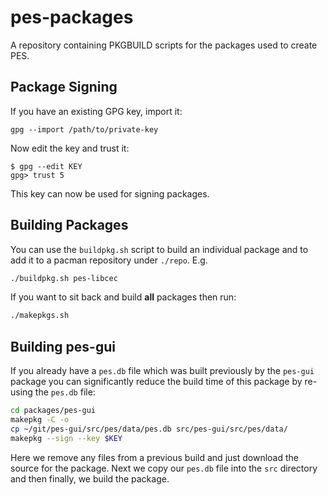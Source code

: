 # pes-packages

A repository containing PKGBUILD scripts for the packages used to create PES.

## Package Signing

If you have an existing GPG key, import it:

```
gpg --import /path/to/private-key
```

Now edit the key and trust it:

```
$ gpg --edit KEY
gpg> trust 5
```

This key can now be used for signing packages.

## Building Packages

You can use the `buildpkg.sh` script to build an individual package and to add it to a pacman repository under `./repo`. E.g.

```bash
./buildpkg.sh pes-libcec
```

If you want to sit back and build **all** packages then run:

```bash
./makepkgs.sh
```

## Building pes-gui

If you already have a `pes.db` file which was built previously by the `pes-gui` package you can significantly reduce the build time of this package by re-using the `pes.db` file:

```bash
cd packages/pes-gui
makepkg -C -o
cp ~/git/pes-gui/src/pes/data/pes.db src/pes-gui/src/pes/data/
makepkg --sign --key $KEY
```

Here we remove any files from a previous build and just download the source for the package. Next we copy our `pes.db` file into the `src` directory and then finally, we build the package.
